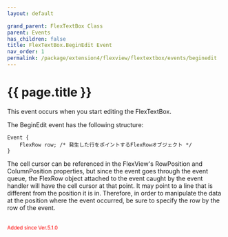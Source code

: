 ```yaml
---
layout: default

grand_parent: FlexTextBox Class
parent: Events
has_children: false
title: FlexTextBox.BeginEdit Event
nav_order: 1
permalink: /package/extension4/flexview/flextextbox/events/beginedit
---
```

# {{ page.title }}

This event occurs when you start editing the FlexTextBox.

The BeginEdit event has the following structure:

```
Event {
    FlexRow row; /* 発生した行をポイントするFlexRowオブジェクト */
}
```

The cell cursor can be referenced in the FlexView's RowPosition and ColumnPosition properties, but since the event goes through the event queue, the FlexRow object attached to the event caught by the event handler will have the cell cursor at that point. It may point to a line that is different from the position it is in. Therefore, in order to manipulate the data at the position where the event occurred, be sure to specify the row by the row of the event.

<br><small><span style="color:red">Added since Ver.5.1.0</span></small>